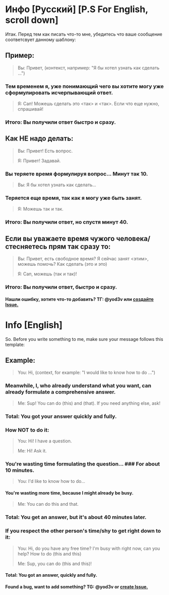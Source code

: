 # Инфо [Русский] [P.S For English, scroll down]
Итак. Перед тем как писать что-то мне, убедитесь что ваше сообщение соответсвует данному шаблону:
## Пример:
> Вы: Привет, (контекст, например: "Я бы хотел узнать как сделать ...")
> 
### Тем временем я, уже понимающий чего вы хотите могу уже сформулировать исчерпывающий ответ.
 
> Я: Сап! Можешь сделать это <так> и <так>. Если что еще нужно, спрашивай!
> 
### Итого: Вы получили ответ быстро и сразу.

## Как НЕ надо делать:
> Вы: Привет! Есть вопрос.
> 
> Я: Привет! Задавай.
> 
### Вы теряете время формулируя вопрос... Минут так 10.
> Вы: Я бы хотел узнать как сделать...
> 
### Теряется еще время, так как я могу уже быть занят.
> Я: Можешь так и так.
> 
### Итого: Вы получили ответ, но спустя минут 40.

## Если вы уважаете время чужого человека/стесняетесь прям так сразу то:
> Вы: Привет, есть свободное время? Я сейчас занят <этим>, можешь помочь? Как сделать (это и это)
> 
> Я: Сап, можешь (так и так)!
> 
### Итого: Вы получили ответ, быстро и сразу.

#### Нашли ошибку, хотите что-то добавить? ТГ: @yod3v или [создайте Issue.](https://github.com/devygh/info/issues)

# Info [English]

So. Before you write something to me, make sure your message follows this template:
## Example:
> You: Hi, (context, for example: "I would like to know how to do ...")
> 
### Meanwhile, I, who already understand what you want, can already formulate a comprehensive answer.
 
> Me: Sup! You can do  (this) and (that). If you need anything else, ask!
> 
### Total: You got your answer quickly and fully.

### How NOT to do it:
> You: Hi! I have a question.
> 
> Me: Hi! Ask it.
> 
### You're wasting time formulating the question... ### For about 10 minutes.
> You: I'd like to know how to do...
> 
#### You're wasting more time, because I might already be busy.
> Me: You can do this and that.
> 
### Total: You get an answer, but it's about 40 minutes later.

### If you respect the other person's time/shy to get right down to it:
> You: Hi, do you have any free time? I'm busy with <this> right now, can you help? How to do (this and this)
> 
> Me: Sup, you can do (this and this)!
> 
#### Total: You got an answer, quickly and fully.

#### Found a bug, want to add something? TG: @yod3v or [create Issue.](https://github.com/devygh/info/issues)

